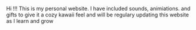 Hi !!! This is my personal website. I have included sounds, animiations. and gifts to give it a cozy kawaii feel and will be regulary updating this website as I learn and grow
